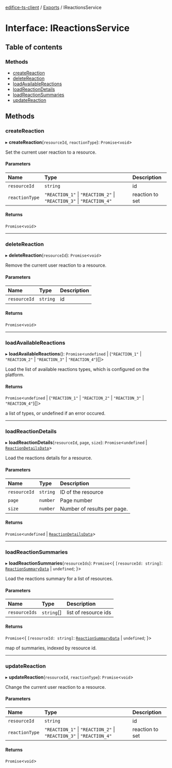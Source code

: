 [edifice-ts-client](../README.md) / [Exports](../modules.md) / IReactionsService

# Interface: IReactionsService

## Table of contents

### Methods

- [createReaction](IReactionsService.md#createreaction)
- [deleteReaction](IReactionsService.md#deletereaction)
- [loadAvailableReactions](IReactionsService.md#loadavailablereactions)
- [loadReactionDetails](IReactionsService.md#loadreactiondetails)
- [loadReactionSummaries](IReactionsService.md#loadreactionsummaries)
- [updateReaction](IReactionsService.md#updatereaction)

## Methods

### createReaction

▸ **createReaction**(`resourceId`, `reactionType`): `Promise`\<`void`\>

Set the current user reaction to a resource.

#### Parameters

| Name | Type | Description |
| :------ | :------ | :------ |
| `resourceId` | `string` | id |
| `reactionType` | ``"REACTION_1"`` \| ``"REACTION_2"`` \| ``"REACTION_3"`` \| ``"REACTION_4"`` | reaction to set |

#### Returns

`Promise`\<`void`\>

___

### deleteReaction

▸ **deleteReaction**(`resourceId`): `Promise`\<`void`\>

Remove the current user reaction to a resource.

#### Parameters

| Name | Type | Description |
| :------ | :------ | :------ |
| `resourceId` | `string` | id |

#### Returns

`Promise`\<`void`\>

___

### loadAvailableReactions

▸ **loadAvailableReactions**(): `Promise`\<`undefined` \| (``"REACTION_1"`` \| ``"REACTION_2"`` \| ``"REACTION_3"`` \| ``"REACTION_4"``)[]\>

Load the list of available reactions types, which is configured on the platform.

#### Returns

`Promise`\<`undefined` \| (``"REACTION_1"`` \| ``"REACTION_2"`` \| ``"REACTION_3"`` \| ``"REACTION_4"``)[]\>

a list of types, or undefined if an error occured.

___

### loadReactionDetails

▸ **loadReactionDetails**(`resourceId`, `page`, `size`): `Promise`\<`undefined` \| [`ReactionDetailsData`](../modules.md#reactiondetailsdata)\>

Load the reactions details for a resource.

#### Parameters

| Name | Type | Description |
| :------ | :------ | :------ |
| `resourceId` | `string` | ID of the resource |
| `page` | `number` | Page number |
| `size` | `number` | Number of results per page. |

#### Returns

`Promise`\<`undefined` \| [`ReactionDetailsData`](../modules.md#reactiondetailsdata)\>

___

### loadReactionSummaries

▸ **loadReactionSummaries**(`resourceIds`): `Promise`\<\{ `[resourceId: string]`: [`ReactionSummaryData`](../modules.md#reactionsummarydata) \| `undefined`;  }\>

Load the reactions summary for a list of resources.

#### Parameters

| Name | Type | Description |
| :------ | :------ | :------ |
| `resourceIds` | `string`[] | list of resource ids |

#### Returns

`Promise`\<\{ `[resourceId: string]`: [`ReactionSummaryData`](../modules.md#reactionsummarydata) \| `undefined`;  }\>

map of summaries, indexed by resource id.

___

### updateReaction

▸ **updateReaction**(`resourceId`, `reactionType`): `Promise`\<`void`\>

Change the current user reaction to a resource.

#### Parameters

| Name | Type | Description |
| :------ | :------ | :------ |
| `resourceId` | `string` | id |
| `reactionType` | ``"REACTION_1"`` \| ``"REACTION_2"`` \| ``"REACTION_3"`` \| ``"REACTION_4"`` | reaction to set |

#### Returns

`Promise`\<`void`\>
